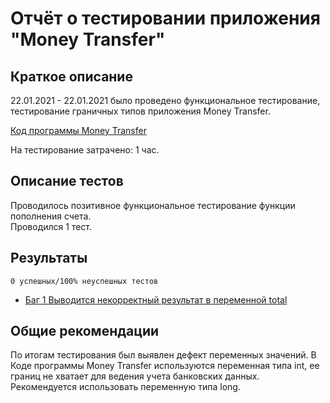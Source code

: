 # Отчёт о тестировании приложения "Money Transfer"
## Краткое описание

22.01.2021 - 22.01.2021 было проведено функциональное тестирование, тестирование граничных типов приложения Money Transfer.

[Код программы Money Transfer ]()

На тестирование затрачено: 1 час.

## Описание тестов

Проводилось позитивное функциональное тестирование функции пополнения счета.  
Проводился 1 тест.

## Результаты

    0 успешных/100% неуспешных тестов

* [Баг 1 Выводится некорректный результат в переменной total](https://github.com/dimonioi4/jl1.2t1/issues/1#issue-791820978)


## Общие рекомендации

По итогам тестирования был выявлен дефект переменных значений. В Коде программы Money Transfer используются переменная типа int, ее границ не хватает для ведения учета банковских данных.
Рекомендуется использовать переменную типа long.